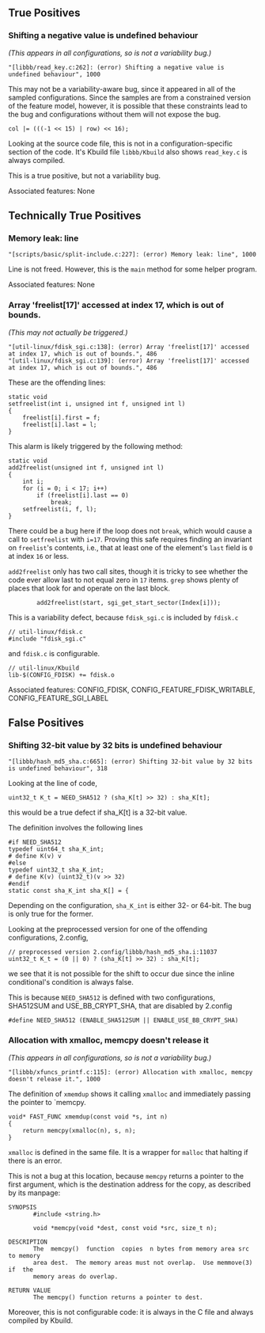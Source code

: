 

## True Positives

### Shifting a negative value is undefined behaviour

_(This appears in all configurations, so is not a variability bug.)_

    "[libbb/read_key.c:262]: (error) Shifting a negative value is undefined behaviour", 1000
    
This may not be a variability-aware bug, since it appeared in all of
the sampled configurations.  Since the samples are from a constrained
version of the feature model, however, it is possible that these
constraints lead to the bug and configurations without them will not
expose the bug.


    col |= (((-1 << 15) | row) << 16);

Looking at the source code file, this is not in a
configuration-specific section of the code.  It's Kbuild file
`libbb/Kbuild` also shows `read_key.c` is always compiled.

This is a true positive, but not a variability bug.

Associated features: None


## Technically True Positives

### Memory leak: line

    "[scripts/basic/split-include.c:227]: (error) Memory leak: line", 1000

Line is not freed.  However, this is the `main` method for some helper
program.

Associated features: None

### Array 'freelist[17]' accessed at index 17, which is out of bounds.

_(This may not actually be triggered.)_

    "[util-linux/fdisk_sgi.c:138]: (error) Array 'freelist[17]' accessed at index 17, which is out of bounds.", 486
    "[util-linux/fdisk_sgi.c:139]: (error) Array 'freelist[17]' accessed at index 17, which is out of bounds.", 486

These are the offending lines:

    static void
    setfreelist(int i, unsigned int f, unsigned int l)
    {
	    freelist[i].first = f;
	    freelist[i].last = l;
    }

This alarm is likely triggered by the following method:

    static void
    add2freelist(unsigned int f, unsigned int l)
    {
        int i;
        for (i = 0; i < 17; i++)
            if (freelist[i].last == 0)
                break;
        setfreelist(i, f, l);
    }

There could be a bug here if the loop does not `break`, which would
cause a call to `setfreelist` with `i=17`.  Proving this safe requires
finding an invariant on `freelist`'s contents, i.e., that at least one
of the element's `last` field is `0` at index `16` or less.

`add2freelist` only has two call sites, though it is tricky to see
whether the code ever allow last to not equal zero in `17` items.
`grep` shows plenty of places that look for and operate on the last
block.

			add2freelist(start, sgi_get_start_sector(Index[i]));

This is a variability defect, because `fdisk_sgi.c` is included by `fdisk.c`

    // util-linux/fdisk.c
    #include "fdisk_sgi.c"

and `fdisk.c` is configurable.

    // util-linux/Kbuild
    lib-$(CONFIG_FDISK) += fdisk.o

Associated features: CONFIG_FDISK, CONFIG_FEATURE_FDISK_WRITABLE, CONFIG_FEATURE_SGI_LABEL

## False Positives

### Shifting 32-bit value by 32 bits is undefined behaviour

    "[libbb/hash_md5_sha.c:665]: (error) Shifting 32-bit value by 32 bits is undefined behaviour", 318
    
Looking at the line of code,

    uint32_t K_t = NEED_SHA512 ? (sha_K[t] >> 32) : sha_K[t];
    
this would be a true defect if sha_K[t] is a 32-bit value.

The definition involves the following lines

    #if NEED_SHA512
    typedef uint64_t sha_K_int;
    # define K(v) v
    #else
    typedef uint32_t sha_K_int;
    # define K(v) (uint32_t)(v >> 32)
    #endif
    static const sha_K_int sha_K[] = {

Depending on the configuration, `sha_K_int` is either 32- or 64-bit.
The bug is only true for the former.

Looking at the preprocessed version for one of the offending configurations, 2.config, 

    // preprocessed version 2.config/libbb/hash_md5_sha.i:11037
    uint32_t K_t = (0 || 0) ? (sha_K[t] >> 32) : sha_K[t];

we see that it is not possible for the shift to occur due since the
inline conditional's condition is always false.

This is because `NEED_SHA512` is defined with two configurations, SHA512SUM and USE_BB_CRYPT_SHA, that are disabled by 2.config

    #define NEED_SHA512 (ENABLE_SHA512SUM || ENABLE_USE_BB_CRYPT_SHA)
    

<!-- // both SHA512SUM and USE_BB_CRYPT_SHA are undefined in one of the buggy configs, 2.config -->
<!-- #define NEED_SHA512 (ENABLE_SHA512SUM || ENABLE_USE_BB_CRYPT_SHA) -->

<!-- // decs/defs -->
<!-- #if NEED_SHA512 -->
<!-- typedef uint64_t sha_K_int; -->
<!-- # define K(v) v -->
<!-- #else -->
<!-- typedef uint32_t sha_K_int; -->
<!-- # define K(v) (uint32_t)(v >> 32) -->
<!-- #endif -->
<!-- static const sha_K_int sha_K[] = { -->

<!-- // unpreprocessed version -->
<!-- uint32_t K_t = NEED_SHA512 ? (sha_K[t] >> 32) : sha_K[t]; -->

<!-- // preprocessed version 2.config/libbb/hash_md5_sha.i:11037 -->
<!-- uint32_t K_t = (0 || 0) ? (sha_K[t] >> 32) : sha_K[t]; -->


### Allocation with xmalloc, memcpy doesn't release it

_(This appears in all configurations, so is not a variability bug.)_

    "[libbb/xfuncs_printf.c:115]: (error) Allocation with xmalloc, memcpy doesn't release it.", 1000

The definition of `xmemdup` shows it calling `xmalloc` and immediately
passing the pointer to `memcpy.

    void* FAST_FUNC xmemdup(const void *s, int n)
    {
	    return memcpy(xmalloc(n), s, n);
    }


`xmalloc` is defined in the same file.  It is a wrapper for `malloc`
that halting if there is an error.

This is not a bug at this location, because `memcpy` returns a pointer
to the first argument, which is the destination address for the copy,
as described by its manpage:

    SYNOPSIS
           #include <string.h>

           void *memcpy(void *dest, const void *src, size_t n);

    DESCRIPTION
           The  memcpy()  function  copies  n bytes from memory area src to memory
           area dest.  The memory areas must not overlap.  Use memmove(3)  if  the
           memory areas do overlap.

    RETURN VALUE
           The memcpy() function returns a pointer to dest.

Moreover, this is not configurable code: it is always in the C file
and always compiled by Kbuild.
